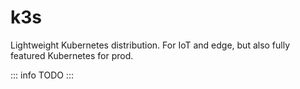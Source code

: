 # k3s

Lightweight Kubernetes distribution. For IoT and edge, but also fully featured Kubernetes for prod.

::: info
TODO
:::
